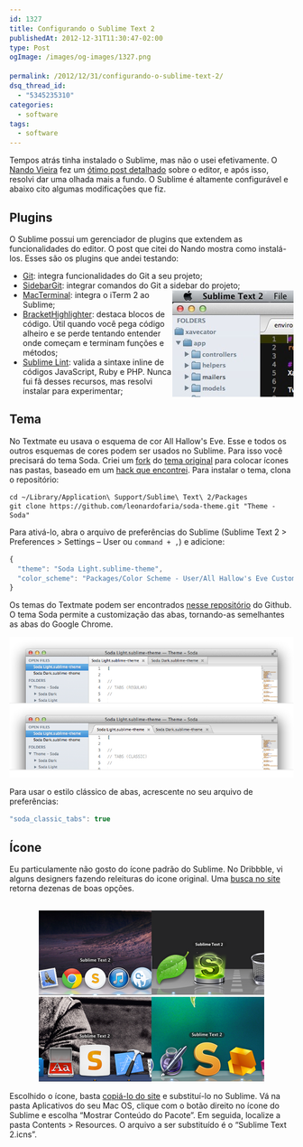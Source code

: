 ```yaml
---
id: 1327
title: Configurando o Sublime Text 2
publishedAt: 2012-12-31T11:30:47-02:00
type: Post
ogImage: /images/og-images/1327.png

permalink: /2012/12/31/configurando-o-sublime-text-2/
dsq_thread_id:
  - "5345235310"
categories:
  - software
tags:
  - software
---
```

Tempos atrás tinha instalado o Sublime, mas não o usei efetivamente. O [Nando Vieira](http://simplesideias.com.br/) fez um [ótimo post detalhado](http://simplesideias.com.br/configurando-o-sublime-text-2) sobre o editor, e após isso, resolvi dar uma olhada mais a fundo. O Sublime é altamente configurável e abaixo cito algumas modificações que fiz.

## Plugins

O Sublime possui um gerenciador de plugins que extendem as funcionalidades do editor. O post que citei do Nando mostra como instalá-los. Esses são os plugins que andei testando:

  * [Git](https://github.com/kemayo/sublime-text-2-git/): integra funcionalidades do Git a seu projeto;
  * [SidebarGit](https://github.com/SublimeText/SideBarGit): integrar comandos do Git a sidebar do projeto;<img src="/wp-content/uploads/2012/12/tree.jpg" className="foto right" align="right" />
  * [MacTerminal](https://github.com/afterdesign/MacTerminal): integra o iTerm 2 ao Sublime;
  * [BracketHighlighter](https://github.com/facelessuser/BracketHighlighter/): destaca blocos de código. Útil quando você pega código alheiro e se perde tentando entender onde começam e terminam funções e métodos;
  * [Sublime Lint](https://github.com/lunixbochs/sublimelint): valida a sintaxe inline de códigos JavaScript, Ruby e PHP. Nunca fui fã desses recursos, mas resolvi instalar para experimentar;

## Tema

No Textmate eu usava o esquema de cor All Hallow's Eve. Esse e todos os outros esquemas de cores podem ser usados no Sublime. Para isso você precisará do tema Soda. Criei um [fork](https://github.com/leonardofaria/soda-theme) do [tema original](http://buymeasoda.github.com/soda-theme/) para colocar ícones nas pastas, baseado em um [hack que encontrei](http://sublimetext.userecho.com/topic/19274-theming-of-the-sidebar/). Para instalar o tema, clona o repositório:

```shell
cd ~/Library/Application\ Support/Sublime\ Text\ 2/Packages
git clone https://github.com/leonardofaria/soda-theme.git "Theme - Soda"
```

Para ativá-lo, abra o arquivo de preferências do Sublime (Sublime Text 2 > Preferences > Settings – User ou `command + ,`) e adicione:

```js
{
  "theme": "Soda Light.sublime-theme",
  "color_scheme": "Packages/Color Scheme - User/All Hallow's Eve Custom.tmTheme"
}
```

Os temas do Textmate podem ser encontrados [nesse repositório](https://github.com/jwhitmire/tm-themes) do Github. O tema Soda permite a customização das abas, tornando-as semelhantes as abas do Google Chrome.

<center>
  <img src="/wp-content/uploads/2012/12/multiple-tab-styles.png" />
</center>

Para usar o estilo clássico de abas, acrescente no seu arquivo de preferências:

```js
"soda_classic_tabs": true
```

## Ícone

Eu particulamente não gosto do ícone padrão do Sublime. No Dribbble, vi alguns designers fazendo releituras do icone original. Uma [busca no site](http://dribbble.com/search?q=sublime) retorna dezenas de boas opções.

<center>
  <br /> <a href="http://dribbble.com/shots/872166-Sublime-Text-2-Replacement-Icon"><img src="/wp-content/uploads/2012/12/icon1.png" /></a><a href="http://dribbble.com/shots/382465-Sublime-Text-2-update-Replacement-Icon"><img src="/wp-content/uploads/2012/12/icon2.png" /></a><a href="http://dribbble.com/shots/468176-Sublime-Text-2-icon-you-can-actually-see-when-switching-apps"><img src="/wp-content/uploads/2012/12/icon3.png" /></a><a href="http://dribbble.com/shots/382409-Sublime-Text-2-Icon"><img src="/wp-content/uploads/2012/12/icon4.png" /></a><br />
</center>


Escolhido o ícone, basta [copiá-lo do site](http://dribbble.com/shots/468176-Sublime-Text-2-icon-you-can-actually-see-when-switching-apps) e substituí-lo no Sublime. Vá na pasta Aplicativos do seu Mac OS, clique com o botão direito no ícone do Sublime e escolha &#8220;Mostrar Conteúdo do Pacote&#8221;. Em seguida, localize a pasta Contents > Resources. O arquivo a ser substituído é o &#8220;Sublime Text 2.icns&#8221;.
